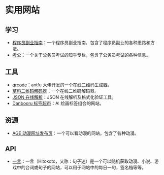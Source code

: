 # 实用网站

## 学习
- [程序员副业指南](http://r.ftqq.com/lean-side-bussiness/index.html)：一个程序员副业指南，包含了程序员副业的各种思路和方法。
- [考公](https://www.zhihu.com/people/lao-fu-zi-40-46)：一个关于公务员考试的知乎专栏，包含了公务员考试的各种信息。

## 工具
- [qrcode](https://qrcode.antfu.me/)：antfu 大佬开发的一个在线二维码生成器。
- [草料二维码解码器](https://cli.im/deqr/other)：一个在线二维码解码器。
- [JSON 在线解析](https://www.sojson.com/)：JSON 在线解析及格式化验证工具。
- [Danbooru 标签超市](https://tags.novelai.dev/)：AI 绘画标签组合的网站。

## 资源
- [AGE 动漫网址发布页](https://github.com/agefanscom/website)：一个可以看动漫的网站，包含了各种动漫。

## API
- [一言](https://developer.hitokoto.cn/)：一言（Hitokoto，又称：句子迷）是一个可以随机获取动漫、小说、游戏中的台词或句子的网站，可以用于网站中的每日一句，签名档等等。
